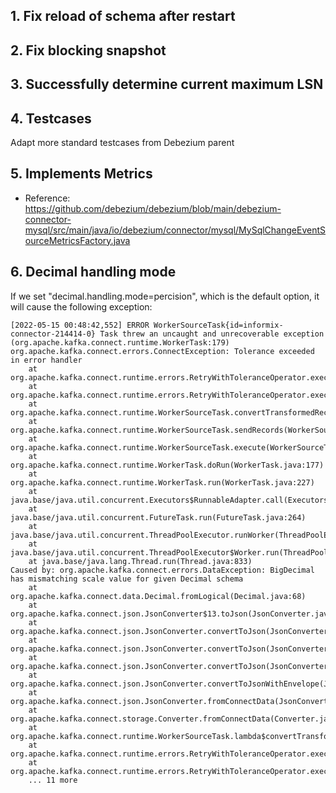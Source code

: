 ## 1. Fix reload of schema after restart

## 2. Fix blocking snapshot

## 3. Successfully determine current maximum LSN

## 4. Testcases

Adapt more standard testcases from Debezium parent

## 5. Implements Metrics

- Reference: https://github.com/debezium/debezium/blob/main/debezium-connector-mysql/src/main/java/io/debezium/connector/mysql/MySqlChangeEventSourceMetricsFactory.java

## 6. Decimal handling mode

If we set "decimal.handling.mode=percision", which is the default option, it will cause the following exception:

```text
[2022-05-15 00:48:42,552] ERROR WorkerSourceTask{id=informix-connector-214414-0} Task threw an uncaught and unrecoverable exception (org.apache.kafka.connect.runtime.WorkerTask:179)
org.apache.kafka.connect.errors.ConnectException: Tolerance exceeded in error handler
	at org.apache.kafka.connect.runtime.errors.RetryWithToleranceOperator.execAndHandleError(RetryWithToleranceOperator.java:178)
	at org.apache.kafka.connect.runtime.errors.RetryWithToleranceOperator.execute(RetryWithToleranceOperator.java:104)
	at org.apache.kafka.connect.runtime.WorkerSourceTask.convertTransformedRecord(WorkerSourceTask.java:290)
	at org.apache.kafka.connect.runtime.WorkerSourceTask.sendRecords(WorkerSourceTask.java:316)
	at org.apache.kafka.connect.runtime.WorkerSourceTask.execute(WorkerSourceTask.java:240)
	at org.apache.kafka.connect.runtime.WorkerTask.doRun(WorkerTask.java:177)
	at org.apache.kafka.connect.runtime.WorkerTask.run(WorkerTask.java:227)
	at java.base/java.util.concurrent.Executors$RunnableAdapter.call(Executors.java:539)
	at java.base/java.util.concurrent.FutureTask.run(FutureTask.java:264)
	at java.base/java.util.concurrent.ThreadPoolExecutor.runWorker(ThreadPoolExecutor.java:1136)
	at java.base/java.util.concurrent.ThreadPoolExecutor$Worker.run(ThreadPoolExecutor.java:635)
	at java.base/java.lang.Thread.run(Thread.java:833)
Caused by: org.apache.kafka.connect.errors.DataException: BigDecimal has mismatching scale value for given Decimal schema
	at org.apache.kafka.connect.data.Decimal.fromLogical(Decimal.java:68)
	at org.apache.kafka.connect.json.JsonConverter$13.toJson(JsonConverter.java:206)
	at org.apache.kafka.connect.json.JsonConverter.convertToJson(JsonConverter.java:606)
	at org.apache.kafka.connect.json.JsonConverter.convertToJson(JsonConverter.java:693)
	at org.apache.kafka.connect.json.JsonConverter.convertToJson(JsonConverter.java:693)
	at org.apache.kafka.connect.json.JsonConverter.convertToJsonWithEnvelope(JsonConverter.java:581)
	at org.apache.kafka.connect.json.JsonConverter.fromConnectData(JsonConverter.java:335)
	at org.apache.kafka.connect.storage.Converter.fromConnectData(Converter.java:62)
	at org.apache.kafka.connect.runtime.WorkerSourceTask.lambda$convertTransformedRecord$2(WorkerSourceTask.java:290)
	at org.apache.kafka.connect.runtime.errors.RetryWithToleranceOperator.execAndRetry(RetryWithToleranceOperator.java:128)
	at org.apache.kafka.connect.runtime.errors.RetryWithToleranceOperator.execAndHandleError(RetryWithToleranceOperator.java:162)
	... 11 more
```
